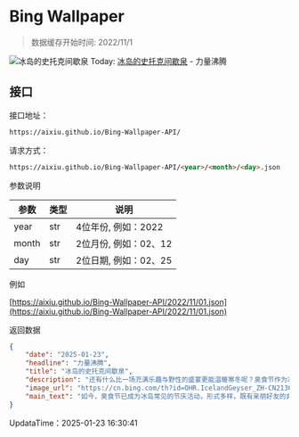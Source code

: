 # Bing Wallpaper

> 数据缓存开始时间: 2022/11/1

![冰岛的史托克间歇泉](https://cn.bing.com/th?id=OHR.IcelandGeyser_ZH-CN2136665867_1920x1080.webp)
Today: [冰岛的史托克间歇泉](https://cn.bing.com/th?id=OHR.IcelandGeyser_ZH-CN2136665867_1920x1080.webp) - 力量沸腾

## 接口

接口地址：

```html
https://aixiu.github.io/Bing-Wallpaper-API/
```

请求方式：

```html
https://aixiu.github.io/Bing-Wallpaper-API/<year>/<month>/<day>.json
```

参数说明

| 参数 | 类型 | 说明 |
| - | - | - |
| year | str | 4位年份, 例如：2022 |
| month | str | 2位月份, 例如：02、12 |
| day | str | 2位日期, 例如：02、25 |

例如

[https://aixiu.github.io/Bing-Wallpaper-API/2022/11/01.json](https://aixiu.github.io/Bing-Wallpaper-API/2022/11/01.json)

返回数据

```json
{
    "date": "2025-01-23",
    "headline": "力量沸腾",
    "title": "冰岛的史托克间歇泉",
    "description": "还有什么比一场充满乐趣与野性的盛宴更能温暖寒冬呢？臭食节作为冰岛的冬至节，邀请人们深入体验传统文化。这一庆祝活动围绕生存、文化和社区展开，可追溯至维京时代，当时冰岛人用它祭祀雷神托尔。如今，人们聚在一起，通过享用发酵鲨鱼肉、熏羊肉、黑麦面包及‘黑死神’布伦尼温烈酒等当地美食来庆祝这一节日。",
    "image_url": "https://cn.bing.com/th?id=OHR.IcelandGeyser_ZH-CN2136665867_1920x1080.webp",
    "main_text": "如今，臭食节已成为冰岛常见的节庆活动，形式多样，既有亲朋好友的非正式聚餐，也有舞台表演和餐后舞会等大型活动。这些大型庆典通常由社团组织、冰岛侨民协会或乡村地方节日主办。"
}
```

UpdataTime：2025-01-23 16:30:41
